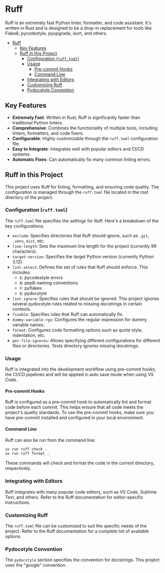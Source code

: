 # Ruff

Ruff is an extremely fast Python linter, formatter, and code assistant. It's written in Rust and is designed to be a drop-in replacement for tools like Flake8, pycodestyle, pyupgrade, isort, and others.

- [Ruff](#ruff)
  - [Key Features](#key-features)
  - [Ruff in this Project](#ruff-in-this-project)
    - [Configuration (`ruff.toml`)](#configuration-rufftoml)
    - [Usage](#usage)
      - [Pre-commit Hooks](#pre-commit-hooks)
      - [Command Line](#command-line)
    - [Integrating with Editors](#integrating-with-editors)
    - [Customizing Ruff](#customizing-ruff)
    - [Pydocstyle Convention](#pydocstyle-convention)

## Key Features

- **Extremely Fast**: Written in Rust, Ruff is significantly faster than traditional Python linters.
- **Comprehensive**: Combines the functionality of multiple tools, including linters, formatters, and code fixers.
- **Configurable**: Highly customizable through the `ruff.toml` configuration file.
- **Easy to Integrate**: Integrates well with popular editors and CI/CD systems.
- **Automatic Fixes**: Can automatically fix many common linting errors.

## Ruff in this Project

This project uses Ruff for linting, formatting, and ensuring code quality. The configuration is managed through the `ruff.toml` file located in the root directory of the project.

### Configuration (`ruff.toml`)

The `ruff.toml` file specifies the settings for Ruff. Here's a breakdown of the key configurations:

- `exclude`: Specifies directories that Ruff should ignore, such as `.git`, `.venv`, `dist`, etc.
- `line-length`: Sets the maximum line length for the project (currently 99 characters).
- `target-version`: Specifies the target Python version (currently Python 3.12).
- `lint.select`: Defines the set of rules that Ruff should enforce. This includes:
    - `E`: pycodestyle errors
    - `N`: pep8-naming conventions
    - `F`: pyflakes
    - `D`: pydocstyle
- `lint.ignore`: Specifies rules that should be ignored. This project ignores several pydocstyle rules related to missing docstrings in certain contexts.
- `fixable`: Specifies rules that Ruff can automatically fix.
- `dummy-variable-rgx`: Configures the regular expression for dummy variable names.
- `format`: Configures code formatting options such as quote style, indentation, etc.
- `per-file-ignores`: Allows specifying different configurations for different files or directories.  Tests directory ignores missing docstrings.

### Usage

Ruff is integrated into the development workflow using pre-commit hooks, the CI/CD pipelines and will be applied in auto save mode when using VS Code.

#### Pre-commit Hooks

Ruff is configured as a pre-commit hook to automatically lint and format code before each commit. This helps ensure that all code meets the project's quality standards. To use the pre-commit hooks, make sure you have pre-commit installed and configured in your local environment.

#### Command Line

Ruff can also be run from the command line:

```bash
uv run ruff check .
uv run ruff format .
```

These commands will check and format the code in the current directory, respectively.

### Integrating with Editors

Ruff integrates with many popular code editors, such as VS Code, Sublime Text, and others. Refer to the Ruff documentation for editor-specific instructions.

### Customizing Ruff

The `ruff.toml` file can be customized to suit the specific needs of the project.  Refer to the Ruff documentation for a complete list of available options.

### Pydocstyle Convention

The `pydocstyle` section specifies the convention for docstrings. This project uses the "google" convention.
